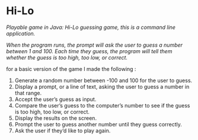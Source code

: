 # Hi-Lo
*Playable game in Java: Hi-Lo guessing game, this is a command line application.*

_When the program
runs, the prompt will ask the user to guess a number
between 1 and 100. Each time they guess, the program
will tell them whether the guess is too high,
too low, or correct._

for a basic version of the game I made the
following :

1. Generate a random number between -100 and 100 for the user to guess.
2. Display a prompt, or a line of text, asking the user to guess a number in that range.
3. Accept the user’s guess as input.
4. Compare the user’s guess to the computer’s number to see if the guess is too high, too low, or correct.
5. Display the results on the screen.
6. Prompt the user to guess another number until they guess correctly.
7. Ask the user if they’d like to play again.
